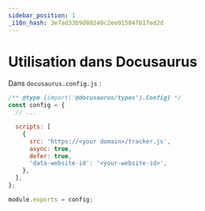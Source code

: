 ```yaml
---
sidebar_position: 1
_i18n_hash: 3e7ad33b9d88240c2ee01504fb17ed2d
---
```

# Utilisation dans Docusaurus

Dans `docusaurus.config.js` :

```js
/** @type {import('@docusaurus/types').Config} */
const config = {
  // ...

  scripts: [
    {
      src: 'https://<your domain>/tracker.js',
      async: true,
      defer: true,
      'data-website-id': '<your-website-id>',
    },
  ],
};

module.exports = config;
```

